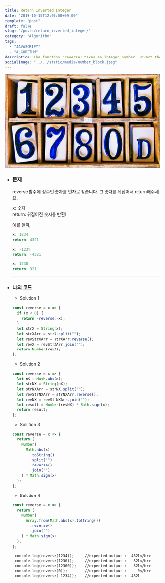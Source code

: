 ```yaml
---
title: Return Inverted Integer
date: "2019-10-15T12:00:00+09:00"
template: "post"
draft: false
slug: "/posts/return_inverted_integer/"
category: "Algorithm"
tags:
  - "JAVASCRIPT"
  - "ALGORITHM"
description: The function 'reverse' takes an integer number. Invert the number and return it.
socialImage: "../../static/media/number_block.jpeg"
---
```


<img src="../../static/media/number_block.jpeg">

- ### 문제

  reverse 함수에 정수인 숫자를 인자로 받습니다.
  그 숫자를 뒤집어서 return해주세요.

  x: 숫자</br>
  return: 뒤집어진 숫자를 반환!

  예를 들어,

  ```js
  x: 1234
  return: 4321
  ```

  ```js
  x: -1234
  return: -4321
  ```

  ```js
  x: 1230
  return: 321
  ```

  ***

- ### 나의 코드

  - Solution 1

  ```js
  const reverse = x => {
    if (x < 0) {
      return -reverse(-x);
    }
    let strX = String(x);
    let strXArr = strX.split("");
    let revStrXArr = strXArr.reverse();
    let revX = revStrXArr.join("");
    return Number(revX);
  };
  ```

  - Solution 2

  ```js
  const reverse = x => {
    let nX = Math.abs(x);
    let strNX = String(nX);
    let strNXArr = strNX.split("");
    let revStrNXArr = strNXArr.reverse();
    let revNX = revStrNXArr.join("");
    let result = Number(revNX) * Math.sign(x);
    return result;
  };
  ```

  - Solution 3

  ```js
  const reverse = x => {
    return (
      Number(
        Math.abs(x)
          .toString()
          .split("")
          .reverse()
          .join("")
      ) * Math.sign(x)
    );
  };
  ```

  - Solution 4

  ```js
  const reverse = x => {
    return (
      Number(
        Array.from(Math.abs(x).toString())
          .reverse()
          .join("")
      ) * Math.sign(x)
    );
  };
  ```

       console.log(reverse(1234));     //expected output :  4321</br>
       console.log(reverse(1230));     //expected output :   321</br>
       console.log(reverse(12300));    //expected output :   321</br>
       console.log(reverse(0));        //expected output :     0</br>
       console.log(reverse(-1234));    //expected output : -4321
